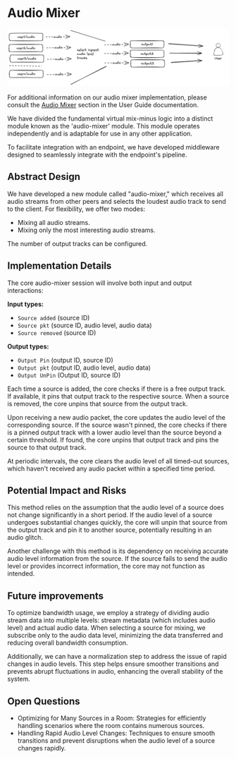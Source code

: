 # Audio Mixer

![Audio Mixer](../../imgs/features/audio-mixer.excalidraw.png)

For additional information on our audio mixer implementation, please consult the [Audio Mixer](/user-guide/features/audio-mixer.md) section in the User Guide documentation.

We have divided the fundamental virtual mix-minus logic into a distinct module known as the 'audio-mixer' module. This module operates independently and is adaptable for use in any other application.

To facilitate integration with an endpoint, we have developed middleware designed to seamlessly integrate with the endpoint's pipeline.

## Abstract Design

We have developed a new module called "audio-mixer," which receives all audio streams from other peers and selects the loudest audio track to send to the client. For flexibility, we offer two modes:

- Mixing all audio streams.
- Mixing only the most interesting audio streams.

The number of output tracks can be configured.

## Implementation Details

The core audio-mixer session will involve both input and output interactions:

**Input types:**

- `Source added` (source ID)
- `Source pkt` (source ID, audio level, audio data)
- `Source removed` (source ID)

**Output types:**

- `Output Pin` (output ID, source ID)
- `Output pkt` (output ID, audio level, audio data)
- `Output UnPin` (Output ID, source ID)

Each time a source is added, the core checks if there is a free output track. If available, it pins that output track to the respective source. When a source is removed, the core unpins that source from the output track.

Upon receiving a new audio packet, the core updates the audio level of the corresponding source. If the source wasn't pinned, the core checks if there is a pinned output track with a lower audio level than the source beyond a certain threshold. If found, the core unpins that output track and pins the source to that output track.

At periodic intervals, the core clears the audio level of all timed-out sources, which haven't received any audio packet within a specified time period.

## Potential Impact and Risks

This method relies on the assumption that the audio level of a source does not change significantly in a short period. If the audio level of a source undergoes substantial changes quickly, the core will unpin that source from the output track and pin it to another source, potentially resulting in an audio glitch.

Another challenge with this method is its dependency on receiving accurate audio level information from the source. If the source fails to send the audio level or provides incorrect information, the core may not function as intended.

## Future improvements

To optimize bandwidth usage, we employ a strategy of dividing audio stream data into multiple levels: stream metadata (which includes audio level) and actual audio data. When selecting a source for mixing, we subscribe only to the audio data level, minimizing the data transferred and reducing overall bandwidth consumption.

Additionally, we can have a normalization step to address the issue of rapid changes in audio levels. This step helps ensure smoother transitions and prevents abrupt fluctuations in audio, enhancing the overall stability of the system.

## Open Questions

- Optimizing for Many Sources in a Room: Strategies for efficiently handling scenarios where the room contains numerous sources.
- Handling Rapid Audio Level Changes: Techniques to ensure smooth transitions and prevent disruptions when the audio level of a source changes rapidly.
